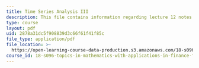 ```yaml
---
title: Time Series Analysis III
description: This file contains information regarding lecture 12 notes.
type: course
layout: pdf
uid: 2878a31dc5f908839d3c66f61f41f85c
file_type: application/pdf
file_location: >-
  https://open-learning-course-data-production.s3.amazonaws.com/18-s096-topics-in-mathematics-with-applications-in-finance-fall-2013/2878a31dc5f908839d3c66f61f41f85c_MIT18_S096F13_lecnote12.pdf
course_id: 18-s096-topics-in-mathematics-with-applications-in-finance-fall-2013
---
```

